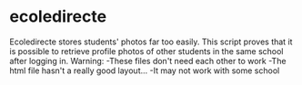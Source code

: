 # ecoledirecte
Ecoledirecte stores students' photos far too easily.
This script proves that it is possible to retrieve profile photos of other students in the same school after logging in.
Warning:
  -These files don't need each other to work
  -The html file hasn't a really good layout...
  -It may not work with some school
